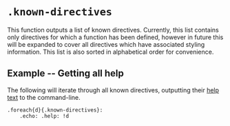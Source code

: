 # `.known-directives`

This function outputs a list of known directives.
Currently, this list contains only directives for which a function has been defined, however in future this will be expanded to cover all directives which have associated styling information.
This list is also sorted in alphabetical order for convenience.

## Example -- Getting all help

The following will iterate through all known directives, outputting their [help text][help] to the command-line.

```emblem
.foreach{d}{.known-directives}:
	.echo: .help: !d
```

[help]: help.md
